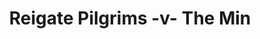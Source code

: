 ---
year: "1991"
serialNumber: "0140" 
game: "Reigate Pilgrims"
title: "Reigate Pilgrims -v- The Min"
gameLocation: "The Red Lion Betchworth"
gameDate: "1991"
result: ""
resultType: ""
type: "game"
---
